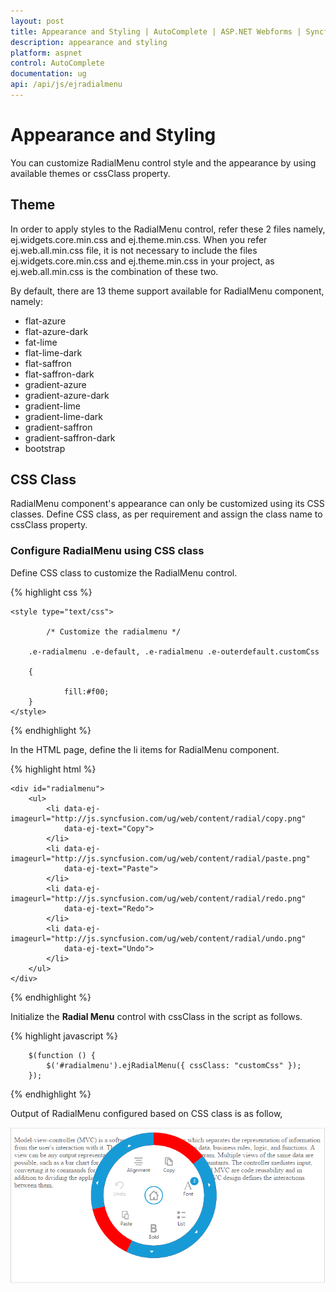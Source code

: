 ```yaml
---
layout: post
title: Appearance and Styling | AutoComplete | ASP.NET Webforms | Syncfusion
description: appearance and styling
platform: aspnet
control: AutoComplete
documentation: ug
api: /api/js/ejradialmenu
---
```


# Appearance and Styling

You can customize RadialMenu control style and the appearance by using available themes or cssClass property.

## Theme

In order to apply styles to the RadialMenu control, refer these 2 files namely, ej.widgets.core.min.css and ej.theme.min.css. When you refer ej.web.all.min.css file, it is not necessary to include the files ej.widgets.core.min.css and ej.theme.min.css in your project, as ej.web.all.min.css is the combination of these two. 

By default, there are 13 theme support available for RadialMenu component, namely:

* flat-azure
* flat-azure-dark
* fat-lime
* flat-lime-dark
* flat-saffron
* flat-saffron-dark
* gradient-azure
* gradient-azure-dark
* gradient-lime
* gradient-lime-dark
* gradient-saffron
* gradient-saffron-dark
* bootstrap

## CSS Class

RadialMenu component's appearance can only be customized using its CSS classes. Define CSS class, as per requirement and assign the class name to cssClass property.

### Configure RadialMenu using CSS class

Define CSS class to customize the RadialMenu control.


{% highlight css %}

    <style type="text/css">

            /* Customize the radialmenu */

        .e-radialmenu .e-default, .e-radialmenu .e-outerdefault.customCss 

        {

                fill:#f00;
        } 
    </style>

{% endhighlight %}



In the HTML page, define the li items for RadialMenu component.

{% highlight html %}

    <div id="radialmenu">
        <ul>
            <li data-ej-imageurl="http://js.syncfusion.com/ug/web/content/radial/copy.png"
                data-ej-text="Copy">
            </li>
            <li data-ej-imageurl="http://js.syncfusion.com/ug/web/content/radial/paste.png"
                data-ej-text="Paste">
            </li>
            <li data-ej-imageurl="http://js.syncfusion.com/ug/web/content/radial/redo.png"
                data-ej-text="Redo">
            </li>
            <li data-ej-imageurl="http://js.syncfusion.com/ug/web/content/radial/undo.png"
                data-ej-text="Undo">
            </li>
        </ul>
    </div>


{% endhighlight %}


Initialize the **Radial Menu** control with cssClass in the script as follows.



{% highlight javascript %}
  
        $(function () {
            $('#radialmenu').ejRadialMenu({ cssClass: "customCss" });
        });

{% endhighlight %}


Output of RadialMenu configured based on CSS class is as follow,


![](apperance-and-styling-images\appearance-and-styling_img1.png)



